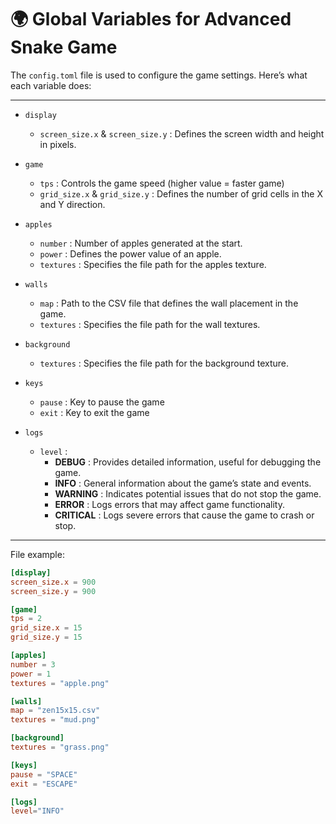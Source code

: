 # 🌍 Global Variables for Advanced Snake Game

The `config.toml` file is used to configure the game settings. Here’s what each variable does:

---

- `display`
    - `screen_size.x` & `screen_size.y` : Defines the screen width and height in pixels.

- `game`
    - `tps` : Controls the game speed (higher value = faster game)
    - `grid_size.x` & `grid_size.y` : Defines the number of grid cells in the X and Y direction.

- `apples`
    - `number` : Number of apples generated at the start.
    - `power` : Defines the power value of an apple.
    - `textures` : Specifies the file path for the apples texture.

- `walls`
    - `map` : Path to the CSV file that defines the wall placement in the game.
    - `textures` : Specifies the file path for the wall textures.

- `background`
    - `textures` :  Specifies the file path for the background texture.

- `keys`
    - `pause` : Key to pause the game
    - `exit` : Key to exit the game

- `logs`
    - `level` : 
        - **DEBUG** : Provides detailed information, useful for debugging the game.
        - **INFO** : General information about the game’s state and events.
        - **WARNING** : Indicates potential issues that do not stop the game.
        - **ERROR** : Logs errors that may affect game functionality.
        - **CRITICAL** : Logs severe errors that cause the game to crash or stop.
---

File example:

```toml
[display]
screen_size.x = 900
screen_size.y = 900

[game]
tps = 2
grid_size.x = 15
grid_size.y = 15

[apples]
number = 3
power = 1
textures = "apple.png"

[walls]
map = "zen15x15.csv"
textures = "mud.png"

[background]
textures = "grass.png"

[keys]
pause = "SPACE"
exit = "ESCAPE"

[logs]
level="INFO"
```